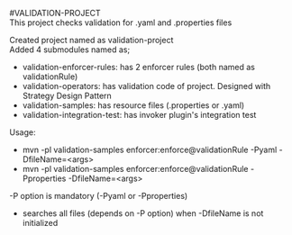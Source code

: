 #VALIDATION-PROJECT<br>
This project checks validation for .yaml and .properties files

Created project named as validation-project<br>
Added 4 submodules named as;

- validation-enforcer-rules: has 2 enforcer rules (both named as validationRule)
- validation-operators: has validation code of project. Designed with Strategy Design Pattern
- validation-samples: has resource files (.properties or .yaml)
- validation-integration-test: has invoker plugin's integration test

Usage:
- mvn -pl validation-samples enforcer:enforce@validationRule -Pyaml -DfileName=\<args\>
- mvn -pl validation-samples enforcer:enforce@validationRule -Pproperties -DfileName=\<args\>

-P option is mandatory (-Pyaml or -Pproperties)

- searches all files (depends on -P option) when -DfileName is not initialized
